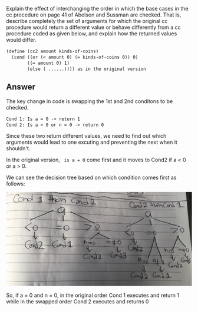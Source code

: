 Explain the effect of interchanging the order in which the base cases in the cc procedure on page 41 of Abelson and Sussman are checked. That is, describe completely the set of arguments for which the original cc procedure would return a different value or behave differently from a cc procedure coded as given below, and explain how the returned values would differ.

```
(define (cc2 amount kinds-of-coins)
  (cond ((or (< amount 0) (= kinds-of-coins 0)) 0)
        ((= amount 0) 1)
        (else ( ......)))) as in the original version
```

## Answer

The key change in code is swapping the 1st and 2nd conditons to be checked.

```
Cond 1: Is a = 0 -> return 1
Cond 2: Is a < 0 or n = 0 -> return 0
```

Since these two return different values, we need to find out which arguments would lead to one excuting and preventing the next when it shouldn't. 

In the original version, ` is a = 0` come first and it moves to Cond2 if a < 0 or a > 0.

We can see the decision tree based on which condition comes first as follows:

![Decision Tree](ex3_img.jpg)

So, if a = 0 and n = 0, in the original order Cond 1 executes and return 1 while in the swapped order Cond 2 executes and returns 0



